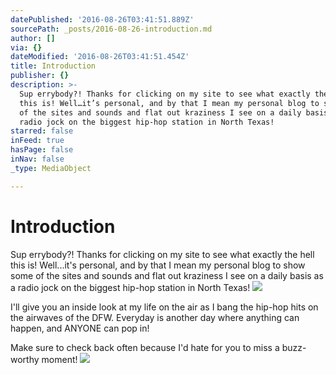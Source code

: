 ```yaml
---
datePublished: '2016-08-26T03:41:51.889Z'
sourcePath: _posts/2016-08-26-introduction.md
author: []
via: {}
dateModified: '2016-08-26T03:41:51.454Z'
title: Introduction
publisher: {}
description: >-
  Sup errybody?! Thanks for clicking on my site to see what exactly the hell
  this is! Well…it’s personal, and by that I mean my personal blog to show some
  of the sites and sounds and flat out kraziness I see on a daily basis as a
  radio jock on the biggest hip-hop station in North Texas!
starred: false
inFeed: true
hasPage: false
inNav: false
_type: MediaObject

---
```

# Introduction

Sup errybody?! Thanks for clicking on my site to see what exactly the hell this is! Well...it's personal, and by that I mean my personal blog to show some of the sites and sounds and flat out kraziness I see on a daily basis as a radio jock on the biggest hip-hop station in North Texas!
![](https://s3-us-west-2.amazonaws.com/the-grid-img/p/5b2573a4bd3e74a4ee802b55c93b2bfab48107ca.png)

I'll give you an inside look at my life on the air as I bang the hip-hop hits on the airwaves of the DFW. Everyday is another day where anything can happen, and ANYONE can pop in!

Make sure to check back often because I'd hate for you to miss a buzz-worthy moment!
![](https://the-grid-user-content.s3-us-west-2.amazonaws.com/4e3cfab1-d954-42eb-8148-5316662b7474.png)